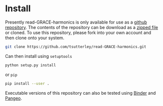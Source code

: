 Install
=======

Presently read-GRACE-harmonics is only available for use as a [github repository](https://github.com/tsutterley/read-GRACE-harmonics).
The contents of the repository can be download as a [zipped file](https://github.com/tsutterley/read-GRACE-harmonics/archive/master.zip)  or cloned.
To use this repository, please fork into your own account and then clone onto your system.  
```bash
git clone https://github.com/tsutterley/read-GRACE-harmonics.git
```
Can then install using `setuptools`
```bash
python setup.py install
```
or `pip`
```bash
pip install --user .
```

Executable versions of this repository can also be tested using [Binder](https://mybinder.org/v2/gh/tsutterley/read-GRACE-harmonics/master) and [Pangeo](https://binder.pangeo.io/v2/gh/tsutterley/read-GRACE-harmonics/master).
